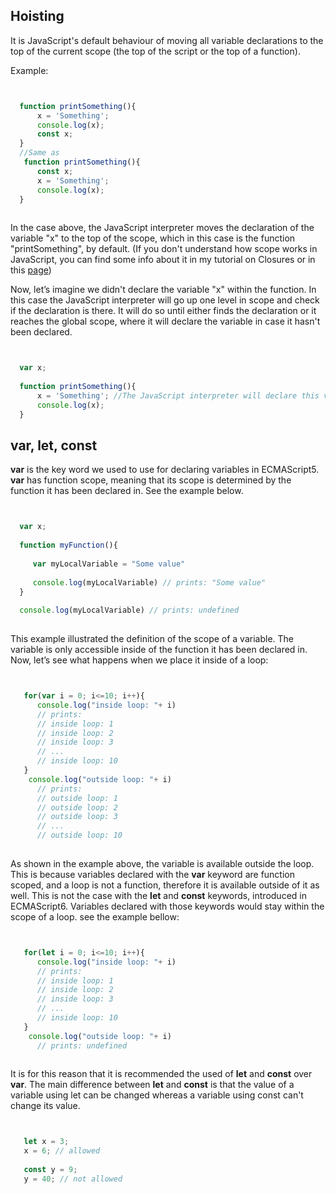 ## Hoisting

It is JavaScript's default behaviour of moving all variable declarations to the top of the current scope (the top of the script or the top of a function).

Example:
```JavaScript


  function printSomething(){
      x = 'Something';
      console.log(x);
      const x; 
  }
  //Same as
   function printSomething(){
      const x; 
      x = 'Something';
      console.log(x);
  }
  
```
In the case above, the JavaScript interpreter moves the declaration of the variable "x" to the top of the scope, which in this case is the function "printSomething", by default. (If you don't understand how scope works in JavaScript, you can find some info about it in my tutorial on Closures or in this [page](https://www.w3schools.com/js/js_scope.asp))

Now, let’s imagine we didn't declare the variable "x" within the function. In this case the JavaScript interpreter will go up one level in scope and check if the declaration is there. It will do so until either finds the declaration or it reaches the global scope, where it will declare the variable in case it hasn't been declared. 


```JavaScript


  var x;
  
  function printSomething(){
      x = 'Something'; //The JavaScript interpreter will declare this variable in the global scope if we don't declare it inside the function.
      console.log(x);
  }
```

## var, let, const
__var__ is the key word we used to use for declaring variables in ECMAScript5. __var__ has function scope, meaning that its scope is determined by the function it has been declared in. See the example below.

```JavaScript


  var x;
  
  function myFunction(){
     
     var myLocalVariable = "Some value"
     
     console.log(myLocalVariable) // prints: "Some value"
  }
  
  console.log(myLocalVariable) // prints: undefined
  
```
This example illustrated the definition of the scope of a variable. The variable is only accessible inside of the function it has been declared in. Now, let’s see what happens when we place it inside of a loop:

```JavaScript


   for(var i = 0; i<=10; i++){
      console.log("inside loop: "+ i) 
      // prints: 
      // inside loop: 1
      // inside loop: 2
      // inside loop: 3
      // ...
      // inside loop: 10
   }
    console.log("outside loop: "+ i) 
      // prints: 
      // outside loop: 1
      // outside loop: 2
      // outside loop: 3
      // ...
      // outside loop: 10
 
```
As shown in the example above, the variable is available outside the loop. This is because variables declared with the __var__ keyword are function scoped, and a loop is not a function, therefore it is available outside of it as well. This is not the case with the __let__ and __const__ keywords, introduced in ECMAScript6. Variables declared with those keywords would stay within the scope of a loop. see the example bellow:

```JavaScript


   for(let i = 0; i<=10; i++){
      console.log("inside loop: "+ i) 
      // prints: 
      // inside loop: 1
      // inside loop: 2
      // inside loop: 3
      // ...
      // inside loop: 10
   }
    console.log("outside loop: "+ i) 
      // prints: undefined
      
```
It is for this reason that it is recommended the used of __let__ and __const__ over __var__.
The main difference between __let__ and __const__ is that the value of a variable using let can be changed whereas a variable using const can't change its value. 

```JavaScript


   let x = 3;
   x = 6; // allowed
   
   const y = 9;
   y = 40; // not allowed
      
```

